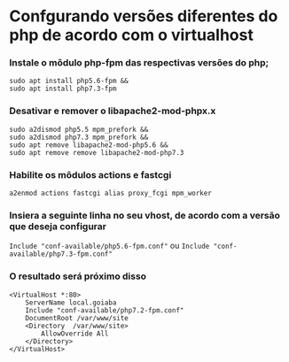 # Confgurando versões diferentes do php de acordo com o virtualhost

### Instale o môdulo php-fpm das respectivas versões do php;

```
sudo apt install php5.6-fpm &&  
sudo apt install php7.3-fpm
```

### Desativar e remover o libapache2-mod-phpx.x 

```
sudo a2dismod php5.5 mpm_prefork &&
sudo a2dismod php7.3 mpm_prefork && 
sudo apt remove libapache2-mod-php5.6 && 
sudo apt remove remove libapache2-mod-php7.3
```

### Habilite os môdulos actions e fastcgi

```
a2enmod actions fastcgi alias proxy_fcgi mpm_worker 
```

### Insiera a seguinte linha no seu vhost, de acordo com a versão que deseja configurar 

```Include "conf-available/php5.6-fpm.conf"```
ou
```Include "conf-available/php7.3-fpm.conf"```

### O resultado será próximo disso

```
<VirtualHost *:80>
    ServerName local.goiaba
    Include "conf-available/php7.2-fpm.conf"
    DocumentRoot /var/www/site
    <Directory  /var/www/site>
        AllowOverride All
    </Directory>
</VirtualHost>
```